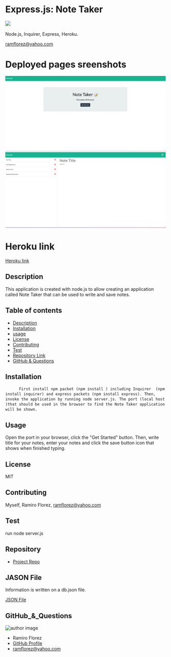# Express.js: Note Taker
![](https://img.shields.io/apm/l/vim-mode) 

Node.js, Inquirer, Express, Heroku.

ramflorez@yahoo.com

# Deployed pages sreenshots

<img src = "Develop/html.png"> 

<img src = "Develop/notes.png"> 

# Heroku link

[Heroku link](https://pacific-journey-40181.herokuapp.com/)



  
  ## Description 
  
  This application is created with node.js to allow creating an application called Note Taker that can be used to write and save notes.
  
  ## Table of contents
  
  - [Description](#Description)
  - [Installation](#Installation)
  - [usage](#usage)
  - [License](#License)
  - [Contributing](#Contributing)
  - [Test](#Test)
  - [Repository Link](#Repository)
  - [GitHub & Questions](#GitHub_&_Questions) 
  
  
  ## Installation
  
          First install npm packet (npm install ) including Inquirer  (npm install inquirer) and express packets (npm install express). Then, invoke the application by running node server.js. The port (local host )that should be used in the browser to find the Note Taker application will be shown.
  
  ## Usage
  
  Open the port in your browser, click the "Get Started" button. Then, write title for your notes, enter your notes and click the save button icon that shows when finished typing.
  
  ## License
  
  MIT
  
  ## Contributing
  
  Myself, Ramiro Florez, ramflorez@yahoo.com
  
  ## Test
  
  run node server.js
  
  
  ## Repository
  
  - [Project Repo](https://github.com/ramflorez/Note)
  
  ## JASON File

  Information is written on a db.json file.

  <a href="https://github.com/ramflorez/Note/blob/main/Develop/db/db.json"> JSON File</a>
  
  ## GitHub_&_Questions

  ![author image](https://avatars.githubusercontent.com/u/79117018?v=4)
  - Ramiro Florez
  - [GitHub Profile](https://github.com/ramflorez)
  - ramflorez@yahoo.com
  